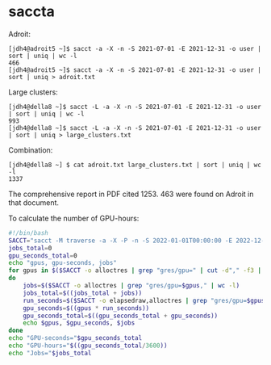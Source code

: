 # saccta

Adroit:

```
[jdh4@adroit5 ~]$ sacct -a -X -n -S 2021-07-01 -E 2021-12-31 -o user | sort | uniq | wc -l
466
[jdh4@adroit5 ~]$ sacct -a -X -n -S 2021-07-01 -E 2021-12-31 -o user | sort | uniq > adroit.txt
```

Large clusters:

```
[jdh4@della8 ~]$ sacct -L -a -X -n -S 2021-07-01 -E 2021-12-31 -o user | sort | uniq | wc -l
993
[jdh4@della8 ~]$ sacct -L -a -X -n -S 2021-07-01 -E 2021-12-31 -o user | sort | uniq > large_clusters.txt
```

Combination:

```
[jdh4@della8 ~] $ cat adroit.txt large_clusters.txt | sort | uniq | wc -l
1337
```

The comprehensive report in PDF cited 1253. 463 were found on Adroit in that document.

To calculate the number of GPU-hours:

```bash
#!/bin/bash
SACCT="sacct -M traverse -a -X -P -n -S 2022-01-01T00:00:00 -E 2022-12-31T23:59:59"
jobs_total=0
gpu_seconds_total=0
echo "gpus, gpu-seconds, jobs"
for gpus in $($SACCT -o alloctres | grep "gres/gpu=" | cut -d"," -f3 | sort | uniq | sed 's/[^0-9]*//g')
do
    jobs=$($SACCT -o alloctres | grep "gres/gpu=$gpus," | wc -l)
    jobs_total=$((jobs_total + jobs))
    run_seconds=$($SACCT -o elapsedraw,alloctres | grep "gres/gpu=$gpus," | cut -d"|" -f1 | awk '{sum += $1} END {print sum}')
    gpu_seconds=$((gpus * run_seconds))
    gpu_seconds_total=$((gpu_seconds_total + gpu_seconds))
    echo $gpus, $gpu_seconds, $jobs
done
echo "GPU-seconds="$gpu_seconds_total
echo "GPU-hours="$((gpu_seconds_total/3600))
echo "Jobs="$jobs_total
```
